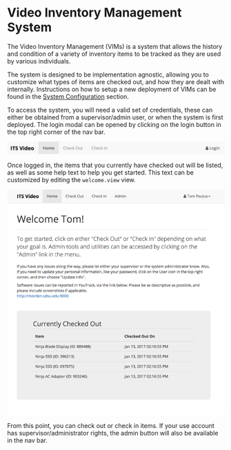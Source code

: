 # Video Inventory Management System

The Video Inventory Management \(VIMs\) is a system that allows the history and condition of a variety of inventory items to be tracked as they are used by various individuals.

The system is designed to be implementation agnostic, allowing you to customize what types of items are checked out, and how they are dealt with internally. Instructions on how to setup a new deployment of VIMs can be found in the [System Configuration](/config/README.md) section.

To access the system, you will need a valid set of credentials, these can either be obtained from a supervisor/admin user, or when the system is first deployed. The login modal can be opened by clicking on the login button in the top right corner of the nav bar.

![](/assets/Navbar-Home.png)

Once logged in, the items that you currently have checked out will be listed, as well as some help text to help you get started. This text can be customized by editing the `welcome.view` view.

![Welcome View](/assets/Welcome.png)

From this point, you can check out or check in items. If your use account has supervisor/administrator rights, the admin button will also be available in the nav bar.